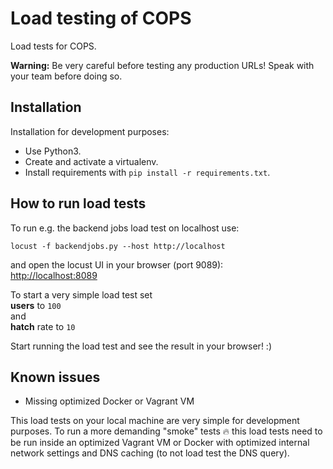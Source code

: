 Load testing of COPS
====================

Load tests for COPS.

**Warning:** Be very careful before testing any production URLs! Speak with your team before doing so.

## Installation

<!-- TODO: Docker or Vagrant install -->

Installation for development purposes:

* Use Python3.
* Create and activate a virtualenv.
* Install requirements with `pip install -r requirements.txt`.

## How to run load tests

To run e.g. the backend jobs load test on localhost use:
```
locust -f backendjobs.py --host http://localhost
```

and open the locust UI in your browser (port 9089):   
[http://localhost:8089](http://localhost:8089)

To start a very simple load test set  
**users** to `100`  
and  
**hatch** rate to `10`

Start running the load test and see the result in your browser! :)

## Known issues

* Missing optimized Docker or Vagrant VM

This load tests on your local machine are very simple for development purposes. To run a more demanding "smoke" tests 🔥 this load tests need to be run inside an optimized Vagrant VM or Docker with optimized internal network settings and DNS caching (to not load test the DNS query).